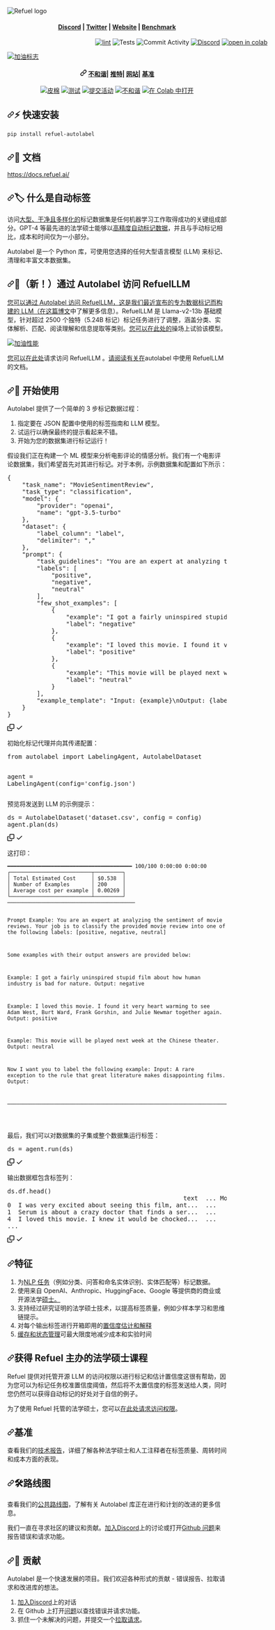 <img alt="Refuel logo" src="https://raw.githubusercontent.com/refuel-ai/autolabel/main/docs/assets/Autolabel_blk_w_background.png">

<h4 align="center">
  <a href="https://discord.gg/fweVnRx6CU">Discord</a> |
  <a href="https://twitter.com/RefuelAI">Twitter</a> |
  <a href="https://www.refuel.ai/">Website</a> |
  <a href="https://www.refuel.ai/blog-posts/llm-labeling-technical-report">Benchmark</a>
</h4>

<div align="center" style="width:800px">

[![lint](https://github.com/refuel-ai/autolabel/actions/workflows/black.yaml/badge.svg)](https://github.com/refuel-ai/autolabel/actions/workflows/black.yaml/badge.svg) ![Tests](https://github.com/refuel-ai/autolabel/actions/workflows/test.yaml/badge.svg) ![Commit Activity](https://img.shields.io/github/commit-activity/m/refuel-ai/autolabel) [![Discord](https://img.shields.io/discord/1098746693152931901)](https://discord.gg/fweVnRx6CU) [![open in colab](https://colab.research.google.com/assets/colab-badge.svg)](https://colab.research.google.com/drive/1t-9vNLkyoyySAG_0w3eR98biBOXlMO-E?usp=sharing)

</div>

<div class="Box-sc-g0xbh4-0 bJMeLZ js-snippet-clipboard-copy-unpositioned" data-hpc="true"><article class="markdown-body entry-content container-lg" itemprop="text"><p dir="auto"><a target="_blank" rel="noopener noreferrer nofollow" href="https://raw.githubusercontent.com/refuel-ai/autolabel/main/docs/assets/Autolabel_blk_w_background.png"><img alt="加油标志" src="https://raw.githubusercontent.com/refuel-ai/autolabel/main/docs/assets/Autolabel_blk_w_background.png" style="max-width: 100%;"></a></p>
<h4 align="center" tabindex="-1" dir="auto"><a id="user-content---discord---twitter---website---benchmark" class="anchor" aria-hidden="true" tabindex="-1" href="#--discord---twitter---website---benchmark"><svg class="octicon octicon-link" viewBox="0 0 16 16" version="1.1" width="16" height="16" aria-hidden="true"><path d="m7.775 3.275 1.25-1.25a3.5 3.5 0 1 1 4.95 4.95l-2.5 2.5a3.5 3.5 0 0 1-4.95 0 .751.751 0 0 1 .018-1.042.751.751 0 0 1 1.042-.018 1.998 1.998 0 0 0 2.83 0l2.5-2.5a2.002 2.002 0 0 0-2.83-2.83l-1.25 1.25a.751.751 0 0 1-1.042-.018.751.751 0 0 1-.018-1.042Zm-4.69 9.64a1.998 1.998 0 0 0 2.83 0l1.25-1.25a.751.751 0 0 1 1.042.018.751.751 0 0 1 .018 1.042l-1.25 1.25a3.5 3.5 0 1 1-4.95-4.95l2.5-2.5a3.5 3.5 0 0 1 4.95 0 .751.751 0 0 1-.018 1.042.751.751 0 0 1-1.042.018 1.998 1.998 0 0 0-2.83 0l-2.5 2.5a1.998 1.998 0 0 0 0 2.83Z"></path></svg></a>
  <a href="https://discord.gg/fweVnRx6CU" rel="nofollow"><font style="vertical-align: inherit;"><font style="vertical-align: inherit;">不和谐</font></font></a><font style="vertical-align: inherit;"><font style="vertical-align: inherit;">|
  </font></font><a href="https://twitter.com/RefuelAI" rel="nofollow"><font style="vertical-align: inherit;"><font style="vertical-align: inherit;">推特</font></font></a><font style="vertical-align: inherit;"><font style="vertical-align: inherit;">|
  </font></font><a href="https://www.refuel.ai/" rel="nofollow"><font style="vertical-align: inherit;"><font style="vertical-align: inherit;">网站</font></font></a><font style="vertical-align: inherit;"><font style="vertical-align: inherit;">|
  </font></font><a href="https://www.refuel.ai/blog-posts/llm-labeling-technical-report" rel="nofollow"><font style="vertical-align: inherit;"><font style="vertical-align: inherit;">基准</font></font></a>
</h4>
<div align="center" dir="auto">
<p dir="auto"><a href="https://github.com/refuel-ai/autolabel/actions/workflows/black.yaml/badge.svg"><img src="https://github.com/refuel-ai/autolabel/actions/workflows/black.yaml/badge.svg" alt="皮棉" style="max-width: 100%;"></a> <a target="_blank" rel="noopener noreferrer" href="https://github.com/refuel-ai/autolabel/actions/workflows/test.yaml/badge.svg"><img src="https://github.com/refuel-ai/autolabel/actions/workflows/test.yaml/badge.svg" alt="测试" style="max-width: 100%;"></a> <a target="_blank" rel="noopener noreferrer nofollow" href="https://camo.githubusercontent.com/7dbeb159f30ca1164acb6ab6a25913976e7d882e742893a71d2f517c462a8ef4/68747470733a2f2f696d672e736869656c64732e696f2f6769746875622f636f6d6d69742d61637469766974792f6d2f72656675656c2d61692f6175746f6c6162656c"><img src="https://camo.githubusercontent.com/7dbeb159f30ca1164acb6ab6a25913976e7d882e742893a71d2f517c462a8ef4/68747470733a2f2f696d672e736869656c64732e696f2f6769746875622f636f6d6d69742d61637469766974792f6d2f72656675656c2d61692f6175746f6c6162656c" alt="提交活动" data-canonical-src="https://img.shields.io/github/commit-activity/m/refuel-ai/autolabel" style="max-width: 100%;"></a> <a href="https://discord.gg/fweVnRx6CU" rel="nofollow"><img src="https://camo.githubusercontent.com/6d01c34b4f2e0f3937c92b22685f0017914264505b92cdd4c3afc74ba3cea13d/68747470733a2f2f696d672e736869656c64732e696f2f646973636f72642f31303938373436363933313532393331393031" alt="不和谐" data-canonical-src="https://img.shields.io/discord/1098746693152931901" style="max-width: 100%;"></a> <a href="https://colab.research.google.com/drive/1t-9vNLkyoyySAG_0w3eR98biBOXlMO-E?usp=sharing" rel="nofollow"><img src="https://camo.githubusercontent.com/f5e0d0538a9c2972b5d413e0ace04cecd8efd828d133133933dfffec282a4e1b/68747470733a2f2f636f6c61622e72657365617263682e676f6f676c652e636f6d2f6173736574732f636f6c61622d62616467652e737667" alt="在 Colab 中打开" data-canonical-src="https://colab.research.google.com/assets/colab-badge.svg" style="max-width: 100%;"></a></p>
</div>
<h2 tabindex="-1" dir="auto"><a id="user-content--quick-install" class="anchor" aria-hidden="true" tabindex="-1" href="#-quick-install"><svg class="octicon octicon-link" viewBox="0 0 16 16" version="1.1" width="16" height="16" aria-hidden="true"><path d="m7.775 3.275 1.25-1.25a3.5 3.5 0 1 1 4.95 4.95l-2.5 2.5a3.5 3.5 0 0 1-4.95 0 .751.751 0 0 1 .018-1.042.751.751 0 0 1 1.042-.018 1.998 1.998 0 0 0 2.83 0l2.5-2.5a2.002 2.002 0 0 0-2.83-2.83l-1.25 1.25a.751.751 0 0 1-1.042-.018.751.751 0 0 1-.018-1.042Zm-4.69 9.64a1.998 1.998 0 0 0 2.83 0l1.25-1.25a.751.751 0 0 1 1.042.018.751.751 0 0 1 .018 1.042l-1.25 1.25a3.5 3.5 0 1 1-4.95-4.95l2.5-2.5a3.5 3.5 0 0 1 4.95 0 .751.751 0 0 1-.018 1.042.751.751 0 0 1-1.042.018 1.998 1.998 0 0 0-2.83 0l-2.5 2.5a1.998 1.998 0 0 0 0 2.83Z"></path></svg></a><font style="vertical-align: inherit;"><font style="vertical-align: inherit;">⚡ 快速安装</font></font></h2>
<p dir="auto"><code>pip install refuel-autolabel</code></p>
<h2 tabindex="-1" dir="auto"><a id="user-content--documentation" class="anchor" aria-hidden="true" tabindex="-1" href="#-documentation"><svg class="octicon octicon-link" viewBox="0 0 16 16" version="1.1" width="16" height="16" aria-hidden="true"><path d="m7.775 3.275 1.25-1.25a3.5 3.5 0 1 1 4.95 4.95l-2.5 2.5a3.5 3.5 0 0 1-4.95 0 .751.751 0 0 1 .018-1.042.751.751 0 0 1 1.042-.018 1.998 1.998 0 0 0 2.83 0l2.5-2.5a2.002 2.002 0 0 0-2.83-2.83l-1.25 1.25a.751.751 0 0 1-1.042-.018.751.751 0 0 1-.018-1.042Zm-4.69 9.64a1.998 1.998 0 0 0 2.83 0l1.25-1.25a.751.751 0 0 1 1.042.018.751.751 0 0 1 .018 1.042l-1.25 1.25a3.5 3.5 0 1 1-4.95-4.95l2.5-2.5a3.5 3.5 0 0 1 4.95 0 .751.751 0 0 1-.018 1.042.751.751 0 0 1-1.042.018 1.998 1.998 0 0 0-2.83 0l-2.5 2.5a1.998 1.998 0 0 0 0 2.83Z"></path></svg></a><font style="vertical-align: inherit;"><font style="vertical-align: inherit;">📖 文档</font></font></h2>
<p dir="auto"><a href="https://docs.refuel.ai/" rel="nofollow"><font style="vertical-align: inherit;"><font style="vertical-align: inherit;">https://docs.refuel.ai/</font></font></a></p>
<h2 tabindex="-1" dir="auto"><a id="user-content--what-is-autolabel" class="anchor" aria-hidden="true" tabindex="-1" href="#-what-is-autolabel"><svg class="octicon octicon-link" viewBox="0 0 16 16" version="1.1" width="16" height="16" aria-hidden="true"><path d="m7.775 3.275 1.25-1.25a3.5 3.5 0 1 1 4.95 4.95l-2.5 2.5a3.5 3.5 0 0 1-4.95 0 .751.751 0 0 1 .018-1.042.751.751 0 0 1 1.042-.018 1.998 1.998 0 0 0 2.83 0l2.5-2.5a2.002 2.002 0 0 0-2.83-2.83l-1.25 1.25a.751.751 0 0 1-1.042-.018.751.751 0 0 1-.018-1.042Zm-4.69 9.64a1.998 1.998 0 0 0 2.83 0l1.25-1.25a.751.751 0 0 1 1.042.018.751.751 0 0 1 .018 1.042l-1.25 1.25a3.5 3.5 0 1 1-4.95-4.95l2.5-2.5a3.5 3.5 0 0 1 4.95 0 .751.751 0 0 1-.018 1.042.751.751 0 0 1-1.042.018 1.998 1.998 0 0 0-2.83 0l-2.5 2.5a1.998 1.998 0 0 0 0 2.83Z"></path></svg></a><font style="vertical-align: inherit;"><font style="vertical-align: inherit;">🏷 什么是自动标签</font></font></h2>
<p dir="auto"><font style="vertical-align: inherit;"><font style="vertical-align: inherit;">访问</font></font><a href="https://twitter.com/karpathy/status/1528443124577513472?lang=en" rel="nofollow"><font style="vertical-align: inherit;"><font style="vertical-align: inherit;">大型、干净且多样化的</font></font></a><font style="vertical-align: inherit;"><font style="vertical-align: inherit;">标记数据集是任何机器学习工作取得成功的关键组成部分。</font><font style="vertical-align: inherit;">GPT-4 等最先进的法学硕士能够</font><font style="vertical-align: inherit;">以</font><a href="https://arxiv.org/abs/2303.16854" rel="nofollow"><font style="vertical-align: inherit;">高精度</font></a></font><a href="https://arxiv.org/abs/2303.15056" rel="nofollow"><font style="vertical-align: inherit;"><font style="vertical-align: inherit;">自动标记数据</font></font></a><font style="vertical-align: inherit;"><font style="vertical-align: inherit;">，并且与手动标记相比，成本和时间仅为一小部分。</font></font><a href="https://arxiv.org/abs/2303.16854" rel="nofollow"><font style="vertical-align: inherit;"></font></a><font style="vertical-align: inherit;"></font></p>
<p dir="auto"><font style="vertical-align: inherit;"><font style="vertical-align: inherit;">Autolabel 是一个 Python 库，可使用您选择的任何大型语言模型 (LLM) 来标记、清理和丰富文本数据集。</font></font></p>
<h2 tabindex="-1" dir="auto"><a id="user-content--new-access-refuelllm-through-autolabel" class="anchor" aria-hidden="true" tabindex="-1" href="#-new-access-refuelllm-through-autolabel"><svg class="octicon octicon-link" viewBox="0 0 16 16" version="1.1" width="16" height="16" aria-hidden="true"><path d="m7.775 3.275 1.25-1.25a3.5 3.5 0 1 1 4.95 4.95l-2.5 2.5a3.5 3.5 0 0 1-4.95 0 .751.751 0 0 1 .018-1.042.751.751 0 0 1 1.042-.018 1.998 1.998 0 0 0 2.83 0l2.5-2.5a2.002 2.002 0 0 0-2.83-2.83l-1.25 1.25a.751.751 0 0 1-1.042-.018.751.751 0 0 1-.018-1.042Zm-4.69 9.64a1.998 1.998 0 0 0 2.83 0l1.25-1.25a.751.751 0 0 1 1.042.018.751.751 0 0 1 .018 1.042l-1.25 1.25a3.5 3.5 0 1 1-4.95-4.95l2.5-2.5a3.5 3.5 0 0 1 4.95 0 .751.751 0 0 1-.018 1.042.751.751 0 0 1-1.042.018 1.998 1.998 0 0 0-2.83 0l-2.5 2.5a1.998 1.998 0 0 0 0 2.83Z"></path></svg></a><font style="vertical-align: inherit;"><font style="vertical-align: inherit;">🌟（新！）通过 Autolabel 访问 RefuelLLM</font></font></h2>
<p dir="auto"><font style="vertical-align: inherit;"></font><a href="http://www.refuel.ai/blog-posts/announcing-refuel-llm" rel="nofollow"><font style="vertical-align: inherit;"><font style="vertical-align: inherit;">您可以通过 Autolabel 访问 RefuelLLM，这是我们最近宣布的专为数据标记而构建的 LLM（在这篇博文</font></font></a><font style="vertical-align: inherit;"><font style="vertical-align: inherit;">中了解更多信息</font><font style="vertical-align: inherit;">）。</font><font style="vertical-align: inherit;">RefuelLLM 是 Llama-v2-13b 基础模型，针对超过 2500 个独特（5.24B 标记）标记任务进行了调整，涵盖分类、实体解析、匹配、阅读理解和信息提取等类别。</font></font><a href="https://app.refuel.ai/playground" rel="nofollow"><font style="vertical-align: inherit;"><font style="vertical-align: inherit;">您可以在此处的</font></font></a><font style="vertical-align: inherit;"><font style="vertical-align: inherit;">操场上试验该模型</font><font style="vertical-align: inherit;">。</font></font></p>
<p dir="auto"><a target="_blank" rel="noopener noreferrer nofollow" href="https://raw.githubusercontent.com/refuel-ai/autolabel/main/docs/assets/refuel_llm_performance.png"><img alt="加油性能" src="https://raw.githubusercontent.com/refuel-ai/autolabel/main/docs/assets/refuel_llm_performance.png" style="max-width: 100%;"></a></p>
<p dir="auto"><font style="vertical-align: inherit;"></font><a href="https://refuel-ai.typeform.com/llm-access" rel="nofollow"><font style="vertical-align: inherit;"><font style="vertical-align: inherit;">您可以在此处</font></font></a><font style="vertical-align: inherit;"><font style="vertical-align: inherit;">请求访问 RefuelLLM </font><font style="vertical-align: inherit;">。</font></font><a href="https://docs.refuel.ai/guide/llms/llms/#refuel" rel="nofollow"><font style="vertical-align: inherit;"><font style="vertical-align: inherit;">请阅读有关在</font></font></a><font style="vertical-align: inherit;"><font style="vertical-align: inherit;">autolabel 中使用 RefuelLLM 的文档</font><font style="vertical-align: inherit;">。</font></font></p>
<h2 tabindex="-1" dir="auto"><a id="user-content--getting-started" class="anchor" aria-hidden="true" tabindex="-1" href="#-getting-started"><svg class="octicon octicon-link" viewBox="0 0 16 16" version="1.1" width="16" height="16" aria-hidden="true"><path d="m7.775 3.275 1.25-1.25a3.5 3.5 0 1 1 4.95 4.95l-2.5 2.5a3.5 3.5 0 0 1-4.95 0 .751.751 0 0 1 .018-1.042.751.751 0 0 1 1.042-.018 1.998 1.998 0 0 0 2.83 0l2.5-2.5a2.002 2.002 0 0 0-2.83-2.83l-1.25 1.25a.751.751 0 0 1-1.042-.018.751.751 0 0 1-.018-1.042Zm-4.69 9.64a1.998 1.998 0 0 0 2.83 0l1.25-1.25a.751.751 0 0 1 1.042.018.751.751 0 0 1 .018 1.042l-1.25 1.25a3.5 3.5 0 1 1-4.95-4.95l2.5-2.5a3.5 3.5 0 0 1 4.95 0 .751.751 0 0 1-.018 1.042.751.751 0 0 1-1.042.018 1.998 1.998 0 0 0-2.83 0l-2.5 2.5a1.998 1.998 0 0 0 0 2.83Z"></path></svg></a><font style="vertical-align: inherit;"><font style="vertical-align: inherit;">🚀 开始使用</font></font></h2>
<p dir="auto"><font style="vertical-align: inherit;"><font style="vertical-align: inherit;">Autolabel 提供了一个简单的 3 步标记数据过程：</font></font></p>
<ol dir="auto">
<li><font style="vertical-align: inherit;"><font style="vertical-align: inherit;">指定要在 JSON 配置中使用的标签指南和 LLM 模型。</font></font></li>
<li><font style="vertical-align: inherit;"><font style="vertical-align: inherit;">试运行以确保最终的提示看起来不错。</font></font></li>
<li><font style="vertical-align: inherit;"><font style="vertical-align: inherit;">开始为您的数据集进行标记运行！</font></font></li>
</ol>
<p dir="auto"><font style="vertical-align: inherit;"><font style="vertical-align: inherit;">假设我们正在构建一个 ML 模型来分析电影评论的情感分析。</font><font style="vertical-align: inherit;">我们有一个电影评论数据集，我们希望首先对其进行标记。</font><font style="vertical-align: inherit;">对于本例，示例数据集和配置如下所示：</font></font></p>
<div class="highlight highlight-source-python notranslate position-relative overflow-auto" dir="auto"><pre>{
    <span class="pl-s">"task_name"</span>: <span class="pl-s">"MovieSentimentReview"</span>,
    <span class="pl-s">"task_type"</span>: <span class="pl-s">"classification"</span>,
    <span class="pl-s">"model"</span>: {
        <span class="pl-s">"provider"</span>: <span class="pl-s">"openai"</span>,
        <span class="pl-s">"name"</span>: <span class="pl-s">"gpt-3.5-turbo"</span>
    },
    <span class="pl-s">"dataset"</span>: {
        <span class="pl-s">"label_column"</span>: <span class="pl-s">"label"</span>,
        <span class="pl-s">"delimiter"</span>: <span class="pl-s">","</span>
    },
    <span class="pl-s">"prompt"</span>: {
        <span class="pl-s">"task_guidelines"</span>: <span class="pl-s">"You are an expert at analyzing the sentiment of movie reviews. Your job is to classify the provided movie review into one of the following labels: {labels}"</span>,
        <span class="pl-s">"labels"</span>: [
            <span class="pl-s">"positive"</span>,
            <span class="pl-s">"negative"</span>,
            <span class="pl-s">"neutral"</span>
        ],
        <span class="pl-s">"few_shot_examples"</span>: [
            {
                <span class="pl-s">"example"</span>: <span class="pl-s">"I got a fairly uninspired stupid film about how human industry is bad for nature."</span>,
                <span class="pl-s">"label"</span>: <span class="pl-s">"negative"</span>
            },
            {
                <span class="pl-s">"example"</span>: <span class="pl-s">"I loved this movie. I found it very heart warming to see Adam West, Burt Ward, Frank Gorshin, and Julie Newmar together again."</span>,
                <span class="pl-s">"label"</span>: <span class="pl-s">"positive"</span>
            },
            {
                <span class="pl-s">"example"</span>: <span class="pl-s">"This movie will be played next week at the Chinese theater."</span>,
                <span class="pl-s">"label"</span>: <span class="pl-s">"neutral"</span>
            }
        ],
        <span class="pl-s">"example_template"</span>: <span class="pl-s">"Input: {example}<span class="pl-cce">\n</span>Output: {label}"</span>
    }
}</pre><div class="zeroclipboard-container">
    <clipboard-copy aria-label="Copy" class="ClipboardButton btn btn-invisible js-clipboard-copy m-2 p-0 tooltipped-no-delay d-flex flex-justify-center flex-items-center" data-copy-feedback="Copied!" data-tooltip-direction="w" value="{
    &quot;task_name&quot;: &quot;MovieSentimentReview&quot;,
    &quot;task_type&quot;: &quot;classification&quot;,
    &quot;model&quot;: {
        &quot;provider&quot;: &quot;openai&quot;,
        &quot;name&quot;: &quot;gpt-3.5-turbo&quot;
    },
    &quot;dataset&quot;: {
        &quot;label_column&quot;: &quot;label&quot;,
        &quot;delimiter&quot;: &quot;,&quot;
    },
    &quot;prompt&quot;: {
        &quot;task_guidelines&quot;: &quot;You are an expert at analyzing the sentiment of movie reviews. Your job is to classify the provided movie review into one of the following labels: {labels}&quot;,
        &quot;labels&quot;: [
            &quot;positive&quot;,
            &quot;negative&quot;,
            &quot;neutral&quot;
        ],
        &quot;few_shot_examples&quot;: [
            {
                &quot;example&quot;: &quot;I got a fairly uninspired stupid film about how human industry is bad for nature.&quot;,
                &quot;label&quot;: &quot;negative&quot;
            },
            {
                &quot;example&quot;: &quot;I loved this movie. I found it very heart warming to see Adam West, Burt Ward, Frank Gorshin, and Julie Newmar together again.&quot;,
                &quot;label&quot;: &quot;positive&quot;
            },
            {
                &quot;example&quot;: &quot;This movie will be played next week at the Chinese theater.&quot;,
                &quot;label&quot;: &quot;neutral&quot;
            }
        ],
        &quot;example_template&quot;: &quot;Input: {example}\nOutput: {label}&quot;
    }
}" tabindex="0" role="button">
      <svg aria-hidden="true" height="16" viewBox="0 0 16 16" version="1.1" width="16" data-view-component="true" class="octicon octicon-copy js-clipboard-copy-icon">
    <path d="M0 6.75C0 5.784.784 5 1.75 5h1.5a.75.75 0 0 1 0 1.5h-1.5a.25.25 0 0 0-.25.25v7.5c0 .138.112.25.25.25h7.5a.25.25 0 0 0 .25-.25v-1.5a.75.75 0 0 1 1.5 0v1.5A1.75 1.75 0 0 1 9.25 16h-7.5A1.75 1.75 0 0 1 0 14.25Z"></path><path d="M5 1.75C5 .784 5.784 0 6.75 0h7.5C15.216 0 16 .784 16 1.75v7.5A1.75 1.75 0 0 1 14.25 11h-7.5A1.75 1.75 0 0 1 5 9.25Zm1.75-.25a.25.25 0 0 0-.25.25v7.5c0 .138.112.25.25.25h7.5a.25.25 0 0 0 .25-.25v-7.5a.25.25 0 0 0-.25-.25Z"></path>
</svg>
      <svg aria-hidden="true" height="16" viewBox="0 0 16 16" version="1.1" width="16" data-view-component="true" class="octicon octicon-check js-clipboard-check-icon color-fg-success d-none">
    <path d="M13.78 4.22a.75.75 0 0 1 0 1.06l-7.25 7.25a.75.75 0 0 1-1.06 0L2.22 9.28a.751.751 0 0 1 .018-1.042.751.751 0 0 1 1.042-.018L6 10.94l6.72-6.72a.75.75 0 0 1 1.06 0Z"></path>
</svg>
    </clipboard-copy>
  </div></div>
<p dir="auto"><font style="vertical-align: inherit;"><font style="vertical-align: inherit;">初始化标记代理并向其传递配置：</font></font></p>
<div class="highlight highlight-source-python notranslate position-relative overflow-auto" dir="auto"><pre><span class="pl-k">from</span> <span class="pl-s1">autolabel</span> <span class="pl-k">import</span> <span class="pl-v">LabelingAgent</span>, <span class="pl-v">AutolabelDataset</span>

<span class="pl-s1">agent</span> <span class="pl-c1">=</span> <span class="pl-v">LabelingAgent</span>(<span class="pl-s1">config</span><span class="pl-c1">=</span><span class="pl-s">'config.json'</span>)</pre><div class="zeroclipboard-container">
   
  </div></div>
<p dir="auto"><font style="vertical-align: inherit;"><font style="vertical-align: inherit;">预览将发送到 LLM 的示例提示：</font></font></p>
<div class="highlight highlight-source-python notranslate position-relative overflow-auto" dir="auto"><pre><span class="pl-s1">ds</span> <span class="pl-c1">=</span> <span class="pl-v">AutolabelDataset</span>(<span class="pl-s">'dataset.csv'</span>, <span class="pl-s1">config</span> <span class="pl-c1">=</span> <span class="pl-s1">config</span>)
<span class="pl-s1">agent</span>.<span class="pl-en">plan</span>(<span class="pl-s1">ds</span>)</pre><div class="zeroclipboard-container">
    <clipboard-copy aria-label="Copy" class="ClipboardButton btn btn-invisible js-clipboard-copy m-2 p-0 tooltipped-no-delay d-flex flex-justify-center flex-items-center" data-copy-feedback="Copied!" data-tooltip-direction="w" value="ds = AutolabelDataset('dataset.csv', config = config)
agent.plan(ds)" tabindex="0" role="button">
      <svg aria-hidden="true" height="16" viewBox="0 0 16 16" version="1.1" width="16" data-view-component="true" class="octicon octicon-copy js-clipboard-copy-icon">
    <path d="M0 6.75C0 5.784.784 5 1.75 5h1.5a.75.75 0 0 1 0 1.5h-1.5a.25.25 0 0 0-.25.25v7.5c0 .138.112.25.25.25h7.5a.25.25 0 0 0 .25-.25v-1.5a.75.75 0 0 1 1.5 0v1.5A1.75 1.75 0 0 1 9.25 16h-7.5A1.75 1.75 0 0 1 0 14.25Z"></path><path d="M5 1.75C5 .784 5.784 0 6.75 0h7.5C15.216 0 16 .784 16 1.75v7.5A1.75 1.75 0 0 1 14.25 11h-7.5A1.75 1.75 0 0 1 5 9.25Zm1.75-.25a.25.25 0 0 0-.25.25v7.5c0 .138.112.25.25.25h7.5a.25.25 0 0 0 .25-.25v-7.5a.25.25 0 0 0-.25-.25Z"></path>
</svg>
      <svg aria-hidden="true" height="16" viewBox="0 0 16 16" version="1.1" width="16" data-view-component="true" class="octicon octicon-check js-clipboard-check-icon color-fg-success d-none">
    <path d="M13.78 4.22a.75.75 0 0 1 0 1.06l-7.25 7.25a.75.75 0 0 1-1.06 0L2.22 9.28a.751.751 0 0 1 .018-1.042.751.751 0 0 1 1.042-.018L6 10.94l6.72-6.72a.75.75 0 0 1 1.06 0Z"></path>
</svg>
    </clipboard-copy>
  </div></div>
<p dir="auto"><font style="vertical-align: inherit;"><font style="vertical-align: inherit;">这打印：</font></font></p>
<div class="snippet-clipboard-content notranslate position-relative overflow-auto"><pre class="notranslate"><code>━━━━━━━━━━━━━━━━━━━━━━━━━━━━━━━━━━━━━━━━ 100/100 0:00:00 0:00:00
┌──────────────────────────┬─────────┐
│ Total Estimated Cost     │ $0.538  │
│ Number of Examples       │ 200     │
│ Average cost per example │ 0.00269 │
└──────────────────────────┴─────────┘
─────────────────────────────────────────

Prompt Example:
You are an expert at analyzing the sentiment of movie reviews. Your job is to classify the provided movie review into one of the following labels: [positive, negative, neutral]

Some examples with their output answers are provided below:

Example: I got a fairly uninspired stupid film about how human industry is bad for nature.
Output:
negative

Example: I loved this movie. I found it very heart warming to see Adam West, Burt Ward, Frank Gorshin, and Julie Newmar together again.
Output:
positive

Example: This movie will be played next week at the Chinese theater.
Output:
neutral

Now I want you to label the following example:
Input: A rare exception to the rule that great literature makes disappointing films.
Output:

─────────────────────────────────────────────────────────────────────────────────────────

</code></pre><div class="zeroclipboard-container">

  </div></div>
<p dir="auto"><font style="vertical-align: inherit;"><font style="vertical-align: inherit;">最后，我们可以对数据集的子集或整个数据集运行标签：</font></font></p>
<div class="highlight highlight-source-python notranslate position-relative overflow-auto" dir="auto"><pre><span class="pl-s1">ds</span> <span class="pl-c1">=</span> <span class="pl-s1">agent</span>.<span class="pl-en">run</span>(<span class="pl-s1">ds</span>)</pre><div class="zeroclipboard-container">
    <clipboard-copy aria-label="Copy" class="ClipboardButton btn btn-invisible js-clipboard-copy m-2 p-0 tooltipped-no-delay d-flex flex-justify-center flex-items-center" data-copy-feedback="Copied!" data-tooltip-direction="w" value="ds = agent.run(ds)" tabindex="0" role="button">
      <svg aria-hidden="true" height="16" viewBox="0 0 16 16" version="1.1" width="16" data-view-component="true" class="octicon octicon-copy js-clipboard-copy-icon">
    <path d="M0 6.75C0 5.784.784 5 1.75 5h1.5a.75.75 0 0 1 0 1.5h-1.5a.25.25 0 0 0-.25.25v7.5c0 .138.112.25.25.25h7.5a.25.25 0 0 0 .25-.25v-1.5a.75.75 0 0 1 1.5 0v1.5A1.75 1.75 0 0 1 9.25 16h-7.5A1.75 1.75 0 0 1 0 14.25Z"></path><path d="M5 1.75C5 .784 5.784 0 6.75 0h7.5C15.216 0 16 .784 16 1.75v7.5A1.75 1.75 0 0 1 14.25 11h-7.5A1.75 1.75 0 0 1 5 9.25Zm1.75-.25a.25.25 0 0 0-.25.25v7.5c0 .138.112.25.25.25h7.5a.25.25 0 0 0 .25-.25v-7.5a.25.25 0 0 0-.25-.25Z"></path>
</svg>
      <svg aria-hidden="true" height="16" viewBox="0 0 16 16" version="1.1" width="16" data-view-component="true" class="octicon octicon-check js-clipboard-check-icon color-fg-success d-none">
    <path d="M13.78 4.22a.75.75 0 0 1 0 1.06l-7.25 7.25a.75.75 0 0 1-1.06 0L2.22 9.28a.751.751 0 0 1 .018-1.042.751.751 0 0 1 1.042-.018L6 10.94l6.72-6.72a.75.75 0 0 1 1.06 0Z"></path>
</svg>
    </clipboard-copy>
  </div></div>
<p dir="auto"><font style="vertical-align: inherit;"><font style="vertical-align: inherit;">输出数据框包含标签列：</font></font></p>
<div class="highlight highlight-source-python notranslate position-relative overflow-auto" dir="auto"><pre><span class="pl-s1">ds</span>.<span class="pl-s1">df</span>.<span class="pl-en">head</span>()
                                                <span class="pl-s1">text</span>  ... <span class="pl-v">MovieSentimentReview_llm_label</span>
<span class="pl-c1">0</span>  <span class="pl-v">I</span> <span class="pl-s1">was</span> <span class="pl-s1">very</span> <span class="pl-s1">excited</span> <span class="pl-s1">about</span> <span class="pl-s1">seeing</span> <span class="pl-s1">this</span> <span class="pl-s1">film</span>, <span class="pl-s1">ant</span>...  ...                       <span class="pl-s1">negative</span>
<span class="pl-c1">1</span>  <span class="pl-v">Serum</span> <span class="pl-c1">is</span> <span class="pl-s1">about</span> <span class="pl-s1">a</span> <span class="pl-s1">crazy</span> <span class="pl-s1">doctor</span> <span class="pl-s1">that</span> <span class="pl-s1">finds</span> <span class="pl-s1">a</span> <span class="pl-s1">ser</span>...  ...                       <span class="pl-s1">negative</span>
<span class="pl-c1">4</span>  <span class="pl-v">I</span> <span class="pl-s1">loved</span> <span class="pl-s1">this</span> <span class="pl-s1">movie</span>. <span class="pl-v">I</span> <span class="pl-s1">knew</span> <span class="pl-s1">it</span> <span class="pl-s1">would</span> <span class="pl-s1">be</span> <span class="pl-s1">chocked</span>...  ...                       <span class="pl-s1">positive</span>
...</pre><div class="zeroclipboard-container">
    <clipboard-copy aria-label="Copy" class="ClipboardButton btn btn-invisible js-clipboard-copy m-2 p-0 tooltipped-no-delay d-flex flex-justify-center flex-items-center" data-copy-feedback="Copied!" data-tooltip-direction="w" value="ds.df.head()
                                                text  ... MovieSentimentReview_llm_label
0  I was very excited about seeing this film, ant...  ...                       negative
1  Serum is about a crazy doctor that finds a ser...  ...                       negative
4  I loved this movie. I knew it would be chocked...  ...                       positive
..." tabindex="0" role="button">
      <svg aria-hidden="true" height="16" viewBox="0 0 16 16" version="1.1" width="16" data-view-component="true" class="octicon octicon-copy js-clipboard-copy-icon">
    <path d="M0 6.75C0 5.784.784 5 1.75 5h1.5a.75.75 0 0 1 0 1.5h-1.5a.25.25 0 0 0-.25.25v7.5c0 .138.112.25.25.25h7.5a.25.25 0 0 0 .25-.25v-1.5a.75.75 0 0 1 1.5 0v1.5A1.75 1.75 0 0 1 9.25 16h-7.5A1.75 1.75 0 0 1 0 14.25Z"></path><path d="M5 1.75C5 .784 5.784 0 6.75 0h7.5C15.216 0 16 .784 16 1.75v7.5A1.75 1.75 0 0 1 14.25 11h-7.5A1.75 1.75 0 0 1 5 9.25Zm1.75-.25a.25.25 0 0 0-.25.25v7.5c0 .138.112.25.25.25h7.5a.25.25 0 0 0 .25-.25v-7.5a.25.25 0 0 0-.25-.25Z"></path>
</svg>
      <svg aria-hidden="true" height="16" viewBox="0 0 16 16" version="1.1" width="16" data-view-component="true" class="octicon octicon-check js-clipboard-check-icon color-fg-success d-none">
    <path d="M13.78 4.22a.75.75 0 0 1 0 1.06l-7.25 7.25a.75.75 0 0 1-1.06 0L2.22 9.28a.751.751 0 0 1 .018-1.042.751.751 0 0 1 1.042-.018L6 10.94l6.72-6.72a.75.75 0 0 1 1.06 0Z"></path>
</svg>
    </clipboard-copy>
  </div></div>
<h2 tabindex="-1" dir="auto"><a id="user-content-features" class="anchor" aria-hidden="true" tabindex="-1" href="#features"><svg class="octicon octicon-link" viewBox="0 0 16 16" version="1.1" width="16" height="16" aria-hidden="true"><path d="m7.775 3.275 1.25-1.25a3.5 3.5 0 1 1 4.95 4.95l-2.5 2.5a3.5 3.5 0 0 1-4.95 0 .751.751 0 0 1 .018-1.042.751.751 0 0 1 1.042-.018 1.998 1.998 0 0 0 2.83 0l2.5-2.5a2.002 2.002 0 0 0-2.83-2.83l-1.25 1.25a.751.751 0 0 1-1.042-.018.751.751 0 0 1-.018-1.042Zm-4.69 9.64a1.998 1.998 0 0 0 2.83 0l1.25-1.25a.751.751 0 0 1 1.042.018.751.751 0 0 1 .018 1.042l-1.25 1.25a3.5 3.5 0 1 1-4.95-4.95l2.5-2.5a3.5 3.5 0 0 1 4.95 0 .751.751 0 0 1-.018 1.042.751.751 0 0 1-1.042.018 1.998 1.998 0 0 0-2.83 0l-2.5 2.5a1.998 1.998 0 0 0 0 2.83Z"></path></svg></a><font style="vertical-align: inherit;"><font style="vertical-align: inherit;">特征</font></font></h2>
<ol dir="auto">
<li><font style="vertical-align: inherit;"><font style="vertical-align: inherit;">为</font></font><a href="https://docs.refuel.ai/guide/tasks/classification_task/" rel="nofollow"><font style="vertical-align: inherit;"><font style="vertical-align: inherit;">NLP 任务</font></font></a><font style="vertical-align: inherit;"><font style="vertical-align: inherit;">（例如分类、问答和命名实体识别、实体匹配等）标记数据。</font></font></li>
<li><font style="vertical-align: inherit;"><font style="vertical-align: inherit;">使用来自 OpenAI、Anthropic、HuggingFace、Google 等提供商的</font><font style="vertical-align: inherit;">商业或开源法学</font></font><a href="https://docs.refuel.ai/guide/llms/llms/" rel="nofollow"><font style="vertical-align: inherit;"><font style="vertical-align: inherit;">硕士。</font></font></a><font style="vertical-align: inherit;"></font></li>
<li><font style="vertical-align: inherit;"><font style="vertical-align: inherit;">支持经过研究证明的法学硕士技术，以提高标签质量，例如少样本学习和思维链提示。</font></font></li>
<li><a href="https://docs.refuel.ai/guide/accuracy/confidence/" rel="nofollow"><font style="vertical-align: inherit;"></font></a><font style="vertical-align: inherit;"><font style="vertical-align: inherit;">对每个输出标签进行开箱即用的</font><a href="https://docs.refuel.ai/guide/accuracy/confidence/" rel="nofollow"><font style="vertical-align: inherit;">置信度估计和解释</font></a></font></li>
<li><a href="https://docs.refuel.ai/guide/reliability/state-management/" rel="nofollow"><font style="vertical-align: inherit;"><font style="vertical-align: inherit;">缓存和状态管理</font></font></a><font style="vertical-align: inherit;"><font style="vertical-align: inherit;">可最大限度地减少成本和实验时间</font></font></li>
</ol>
<h2 tabindex="-1" dir="auto"><a id="user-content-access-to-refuel-hosted-llms" class="anchor" aria-hidden="true" tabindex="-1" href="#access-to-refuel-hosted-llms"><svg class="octicon octicon-link" viewBox="0 0 16 16" version="1.1" width="16" height="16" aria-hidden="true"><path d="m7.775 3.275 1.25-1.25a3.5 3.5 0 1 1 4.95 4.95l-2.5 2.5a3.5 3.5 0 0 1-4.95 0 .751.751 0 0 1 .018-1.042.751.751 0 0 1 1.042-.018 1.998 1.998 0 0 0 2.83 0l2.5-2.5a2.002 2.002 0 0 0-2.83-2.83l-1.25 1.25a.751.751 0 0 1-1.042-.018.751.751 0 0 1-.018-1.042Zm-4.69 9.64a1.998 1.998 0 0 0 2.83 0l1.25-1.25a.751.751 0 0 1 1.042.018.751.751 0 0 1 .018 1.042l-1.25 1.25a3.5 3.5 0 1 1-4.95-4.95l2.5-2.5a3.5 3.5 0 0 1 4.95 0 .751.751 0 0 1-.018 1.042.751.751 0 0 1-1.042.018 1.998 1.998 0 0 0-2.83 0l-2.5 2.5a1.998 1.998 0 0 0 0 2.83Z"></path></svg></a><font style="vertical-align: inherit;"><font style="vertical-align: inherit;">获得 Refuel 主办的法学硕士课程</font></font></h2>
<p dir="auto"><font style="vertical-align: inherit;"><font style="vertical-align: inherit;">Refuel 提供对托管开源 LLM 的访问权限以进行标记和估计置信度这很有帮助，因为您可以为标记任务校准置信度阈值，然后将不太置信度的标签发送给人类，同时您仍然可以获得自动标记的好处对于自信的例子。</font></font></p>
<p dir="auto"><font style="vertical-align: inherit;"><font style="vertical-align: inherit;">为了使用 Refuel 托管的法学硕士，您可以</font></font><a href="https://refuel-ai.typeform.com/llm-access" rel="nofollow"><font style="vertical-align: inherit;"><font style="vertical-align: inherit;">在此处请求访问权限</font></font></a><font style="vertical-align: inherit;"><font style="vertical-align: inherit;">。</font></font></p>
<h2 tabindex="-1" dir="auto"><a id="user-content-benchmark" class="anchor" aria-hidden="true" tabindex="-1" href="#benchmark"><svg class="octicon octicon-link" viewBox="0 0 16 16" version="1.1" width="16" height="16" aria-hidden="true"><path d="m7.775 3.275 1.25-1.25a3.5 3.5 0 1 1 4.95 4.95l-2.5 2.5a3.5 3.5 0 0 1-4.95 0 .751.751 0 0 1 .018-1.042.751.751 0 0 1 1.042-.018 1.998 1.998 0 0 0 2.83 0l2.5-2.5a2.002 2.002 0 0 0-2.83-2.83l-1.25 1.25a.751.751 0 0 1-1.042-.018.751.751 0 0 1-.018-1.042Zm-4.69 9.64a1.998 1.998 0 0 0 2.83 0l1.25-1.25a.751.751 0 0 1 1.042.018.751.751 0 0 1 .018 1.042l-1.25 1.25a3.5 3.5 0 1 1-4.95-4.95l2.5-2.5a3.5 3.5 0 0 1 4.95 0 .751.751 0 0 1-.018 1.042.751.751 0 0 1-1.042.018 1.998 1.998 0 0 0-2.83 0l-2.5 2.5a1.998 1.998 0 0 0 0 2.83Z"></path></svg></a><font style="vertical-align: inherit;"><font style="vertical-align: inherit;">基准</font></font></h2>
<p dir="auto"><font style="vertical-align: inherit;"><font style="vertical-align: inherit;">查看我们的</font></font><a href="https://www.refuel.ai/blog-posts/llm-labeling-technical-report" rel="nofollow"><font style="vertical-align: inherit;"><font style="vertical-align: inherit;">技术报告</font></font></a><font style="vertical-align: inherit;"><font style="vertical-align: inherit;">，详细了解各种法学硕士和人工注释者在标签质量、周转时间和成本方面的表现。</font></font></p>
<h2 tabindex="-1" dir="auto"><a id="user-content-️-roadmap" class="anchor" aria-hidden="true" tabindex="-1" href="#️-roadmap"><svg class="octicon octicon-link" viewBox="0 0 16 16" version="1.1" width="16" height="16" aria-hidden="true"><path d="m7.775 3.275 1.25-1.25a3.5 3.5 0 1 1 4.95 4.95l-2.5 2.5a3.5 3.5 0 0 1-4.95 0 .751.751 0 0 1 .018-1.042.751.751 0 0 1 1.042-.018 1.998 1.998 0 0 0 2.83 0l2.5-2.5a2.002 2.002 0 0 0-2.83-2.83l-1.25 1.25a.751.751 0 0 1-1.042-.018.751.751 0 0 1-.018-1.042Zm-4.69 9.64a1.998 1.998 0 0 0 2.83 0l1.25-1.25a.751.751 0 0 1 1.042.018.751.751 0 0 1 .018 1.042l-1.25 1.25a3.5 3.5 0 1 1-4.95-4.95l2.5-2.5a3.5 3.5 0 0 1 4.95 0 .751.751 0 0 1-.018 1.042.751.751 0 0 1-1.042.018 1.998 1.998 0 0 0-2.83 0l-2.5 2.5a1.998 1.998 0 0 0 0 2.83Z"></path></svg></a><font style="vertical-align: inherit;"><font style="vertical-align: inherit;">🛠️路线图</font></font></h2>
<p dir="auto"><font style="vertical-align: inherit;"><font style="vertical-align: inherit;">查看我们的</font></font><a href="https://github.com/orgs/refuel-ai/projects/15"><font style="vertical-align: inherit;"><font style="vertical-align: inherit;">公共路线图</font></font></a><font style="vertical-align: inherit;"><font style="vertical-align: inherit;">，了解有关 Autolabel 库正在进行和计划的改进的更多信息。</font></font></p>
<p dir="auto"><font style="vertical-align: inherit;"><font style="vertical-align: inherit;">我们一直在寻求社区的建议和贡献。</font></font><a href="https://discord.gg/fweVnRx6CU" rel="nofollow"><font style="vertical-align: inherit;"><font style="vertical-align: inherit;">加入Discord</font></font></a><font style="vertical-align: inherit;"><font style="vertical-align: inherit;">上的讨论</font><font style="vertical-align: inherit;">或打开</font></font><a href="https://github.com/refuel-ai/autolabel/issues"><font style="vertical-align: inherit;"><font style="vertical-align: inherit;">Github 问题</font></font></a><font style="vertical-align: inherit;"><font style="vertical-align: inherit;">来报告错误和请求功能。</font></font></p>
<h2 tabindex="-1" dir="auto"><a id="user-content--contributing" class="anchor" aria-hidden="true" tabindex="-1" href="#-contributing"><svg class="octicon octicon-link" viewBox="0 0 16 16" version="1.1" width="16" height="16" aria-hidden="true"><path d="m7.775 3.275 1.25-1.25a3.5 3.5 0 1 1 4.95 4.95l-2.5 2.5a3.5 3.5 0 0 1-4.95 0 .751.751 0 0 1 .018-1.042.751.751 0 0 1 1.042-.018 1.998 1.998 0 0 0 2.83 0l2.5-2.5a2.002 2.002 0 0 0-2.83-2.83l-1.25 1.25a.751.751 0 0 1-1.042-.018.751.751 0 0 1-.018-1.042Zm-4.69 9.64a1.998 1.998 0 0 0 2.83 0l1.25-1.25a.751.751 0 0 1 1.042.018.751.751 0 0 1 .018 1.042l-1.25 1.25a3.5 3.5 0 1 1-4.95-4.95l2.5-2.5a3.5 3.5 0 0 1 4.95 0 .751.751 0 0 1-.018 1.042.751.751 0 0 1-1.042.018 1.998 1.998 0 0 0-2.83 0l-2.5 2.5a1.998 1.998 0 0 0 0 2.83Z"></path></svg></a><font style="vertical-align: inherit;"><font style="vertical-align: inherit;">🙌 贡献</font></font></h2>
<p dir="auto"><font style="vertical-align: inherit;"><font style="vertical-align: inherit;">Autolabel 是一个快速发展的项目。</font><font style="vertical-align: inherit;">我们欢迎各种形式的贡献 - 错误报告、拉取请求和改进库的想法。</font></font></p>
<ol dir="auto">
<li><font style="vertical-align: inherit;"><a href="https://discord.gg/fweVnRx6CU" rel="nofollow"><font style="vertical-align: inherit;">加入Discord</font></a><font style="vertical-align: inherit;">上的对话</font></font><a href="https://discord.gg/fweVnRx6CU" rel="nofollow"><font style="vertical-align: inherit;"></font></a></li>
<li><font style="vertical-align: inherit;"><font style="vertical-align: inherit;">在 Github 上打开</font></font><a href="https://github.com/refuel-ai/autolabel/issues"><font style="vertical-align: inherit;"><font style="vertical-align: inherit;">问题</font></font></a><font style="vertical-align: inherit;"><font style="vertical-align: inherit;">以查找错误并请求功能。</font></font></li>
<li><font style="vertical-align: inherit;"><font style="vertical-align: inherit;">抓住一个未解决的问题，并提交一个</font></font><a href="https://github.com/refuel-ai/autolabel/blob/main/CONTRIBUTING.md"><font style="vertical-align: inherit;"><font style="vertical-align: inherit;">拉取请求</font></font></a><font style="vertical-align: inherit;"><font style="vertical-align: inherit;">。</font></font></li>
</ol>
</article></div>
